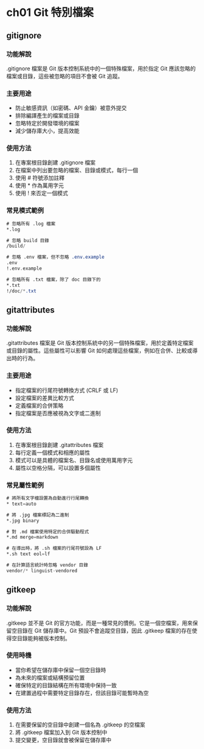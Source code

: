 # ch01 Git 特別檔案

## gitignore

### 功能解說

.gitignore 檔案是 Git 版本控制系統中的一個特殊檔案，用於指定 Git 應該忽略的檔案或目錄，這些被忽略的項目不會被 Git 追蹤。

### 主要用途

- 防止敏感資訊（如密碼、API 金鑰）被意外提交
- 排除編譯產生的檔案或目錄
- 忽略特定於開發環境的檔案
- 減少儲存庫大小，提高效能

### 使用方法

1. 在專案根目錄創建 .gitignore 檔案
2. 在檔案中列出要忽略的檔案、目錄或模式，每行一個
3. 使用 # 符號添加註釋
4. 使用 * 作為萬用字元
5. 使用 ! 來否定一個模式

### 常見模式範例

```nasm
# 忽略所有 .log 檔案
*.log

# 忽略 build 目錄
/build/

# 忽略 .env 檔案，但不忽略 .env.example
.env
!.env.example

# 忽略所有 .txt 檔案，除了 doc 目錄下的
*.txt
!/doc/*.txt
```

## gitattributes

### 功能解說

.gitattributes 檔案是 Git 版本控制系統中的另一個特殊檔案，用於定義特定檔案或目錄的屬性。這些屬性可以影響 Git 如何處理這些檔案，例如在合併、比較或導出時的行為。

### 主要用途

- 指定檔案的行尾符號轉換方式 (CRLF 或 LF)
- 設定檔案的差異比較方式
- 定義檔案的合併策略
- 指定檔案是否應被視為文字或二進制

### 使用方法

1. 在專案根目錄創建 .gitattributes 檔案
2. 每行定義一個模式和相應的屬性
3. 模式可以是具體的檔案名、目錄名或使用萬用字元
4. 屬性以空格分隔，可以設置多個屬性

### 常見屬性範例

```nasm
# 將所有文字檔設置為自動進行行尾轉換
* text=auto

# 將 .jpg 檔案標記為二進制
*.jpg binary

# 對 .md 檔案使用特定的合併驅動程式
*.md merge=markdown

# 在導出時，將 .sh 檔案的行尾符號設為 LF
*.sh text eol=lf

# 在計算語言統計時忽略 vendor 目錄
vendor/* linguist-vendored
```

## gitkeep

### 功能解說

.gitkeep 並不是 Git 的官方功能，而是一種常見的慣例。它是一個空檔案，用來保留空目錄在 Git 儲存庫中。Git 預設不會追蹤空目錄，因此 .gitkeep 檔案的存在使得空目錄能夠被版本控制。

### 使用時機

- 當你希望在儲存庫中保留一個空目錄時
- 為未來的檔案或結構預留位置
- 確保特定的目錄結構在所有環境中保持一致
- 在建置過程中需要特定目錄存在，但該目錄可能暫時為空

### 使用方法

1. 在需要保留的空目錄中創建一個名為 .gitkeep 的空檔案
2. 將 .gitkeep 檔案加入到 Git 版本控制中
3. 提交變更，空目錄就會被保留在儲存庫中
